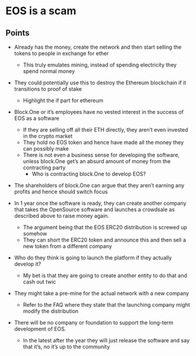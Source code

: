 # EOS is a scam

## Points
- Already has the money, create the network and then start selling the tokens to people in exchange for ether
    - This truly emulates mining, instead of spending electricity they spend normal money

- They could potentially use this to destroy the Ethereum blockchain if it transitions to proof of stake
    - Highlight the if part for ethereum

- Block.One or it’s employees have no vested interest in the success of EOS as a software
    - If they are selling off all their ETH directly, they aren’t even invested in the crypto market
    - They hold no EOS token and hence have made all the money they can possibly make
    - There is not even a business sense for developing the software, unless block.One get’s an absurd amount of money from the contracting party
        - Who is contracting block.One to develop EOS?

- The shareholders of block.One can argue that they aren’t earning any profits and hence should switch focus

- In 1 year once the software is ready, they can create another company that takes the OpenSource software and launches a crowdsale as described above to raise money again.
    - The argument being that the EOS ERC20 distribution is screwed up somehow
    - They can short the ERC20 token and announce this and then sell a new token from a different company

- Who do they think is going to launch the platform if they actually develop it?
    - My bet is that they are going to create another entity to do that and cash out twic

- They might take a pre-mine for the actual network with a new company
    - Refer to the FAQ where they state that the launching company might modify the distribution

- There will be no company or foundation to support the long-term development of EOS.
    - In the latest after the year they will just release the software and say that it’s, no it’s up to the community
